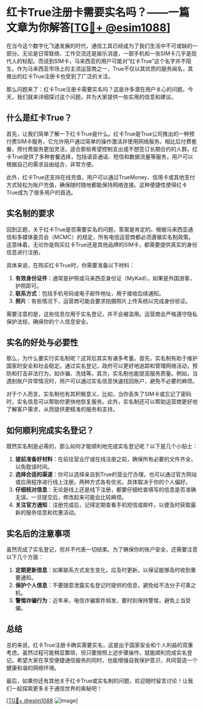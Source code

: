# 红卡True注册卡需要实名吗？——一篇文章为你解答[[TG💪+ @esim1088](https://t.me/s/esim1088)]

在当今这个数字化飞速发展的时代，通信工具已经成为了我们生活中不可或缺的一部分。无论是日常联络、工作交流还是娱乐消遣，一部手机和一张SIM卡几乎是现代人的标配。而说到SIM卡，马来西亚的用户可能对“红卡True”这个名字并不陌生。作为马来西亚市场上的主流运营商之一，True不仅以其优质的服务闻名，其推出的红卡True注册卡也受到了广泛的关注。

那么问题来了：红卡True注册卡需要实名吗？这是许多潜在用户关心的问题。今天，我们就来详细探讨这个问题，并为大家提供一些实用的信息和建议。

## 什么是红卡True？

首先，让我们简单了解一下红卡True是什么。红卡True是True公司推出的一种预付费SIM卡服务，它允许用户通过简单的操作激活并使用网络服务。相比后付费套餐，预付费服务更加灵活，适合那些希望控制支出或不想签订长期合约的人群。红卡True提供了多种套餐选择，包括语音通话、短信和数据流量等服务，用户可以根据自己的需求自由组合，非常方便。

此外，红卡True还支持在线充值，用户可以通过TrueMoney、信用卡或其他支付方式轻松为账户充值，确保随时随地都能保持网络连接。这种便捷性使得红卡True成为了很多用户的首选。

## 实名制的要求

回到正题，关于红卡True是否需要实名的问题，答案是肯定的。根据马来西亚通信和多媒体委员会（MCMC）的规定，所有电信运营商都必须遵循实名制政策。这意味着，无论你是购买红卡True还是其他品牌的SIM卡，都需要提供真实的身份信息进行注册。

具体来说，在购买红卡True时，你需要准备以下材料：

1. **有效身份证件**：通常是护照或马来西亚身份证（MyKad）。如果是外国游客，护照即可。
2. **联系方式**：包括手机号码或电子邮件地址，用于接收后续通知。
3. **照片**：有些情况下，运营商可能会要求拍摄照片上传系统以完成身份验证。

需要注意的是，这些信息仅用于实名登记，并不会被滥用。运营商会严格遵守隐私保护法规，确保你的个人信息安全。

## 实名的好处与必要性

那么，为什么要实行实名制呢？这背后其实有诸多考量。首先，实名制有助于维护国家的安全和社会稳定。通过实名登记，政府可以更好地追踪和管理网络活动，预防和打击非法行为，如诈骗、洗钱等。其次，实名制也能提高服务质量。例如，当遇到账户异常情况时，用户可以通过实名信息快速找回账户，避免不必要的麻烦。

对于个人而言，实名制也有其积极意义。比如，当你丢失了SIM卡或忘记了密码时，实名信息可以帮助你更快地恢复服务。此外，实名制还可以帮助运营商更好地了解客户需求，从而提供更精准的服务和支持。

## 如何顺利完成实名登记？

既然实名制是必需的，那么如何才能顺利地完成实名登记呢？以下是几个小贴士：

1. **提前准备好材料**：在前往营业厅或在线注册之前，确保所有必要的文件齐全，以免耽误时间。
2. **选择合适的渠道**：你可以选择亲自到True的营业厅办理，也可以通过官方网站或应用程序进行线上注册。两种方式各有优劣，具体取决于你的个人偏好。
3. **仔细核对信息**：无论是线上还是线下注册，都要仔细检查填写的信息是否准确无误。一旦提交后，修改起来可能会比较麻烦。
4. **关注官方通知**：注册完成后，记得定期查看手机短信或邮件，以便及时获取最新的服务信息和优惠活动。

## 实名后的注意事项

虽然完成了实名登记，但并不代表一切结束。为了确保你的账户安全，还需要注意以下几个方面：

1. **定期更新信息**：如果联系方式发生变化，应及时更新，以保证能够及时收到重要通知。
2. **保护个人信息**：不要随意泄露实名登记时提供的信息，避免给不法分子可乘之机。
3. **警惕诈骗行为**：近年来，电信诈骗案件频发，要时刻保持警惕，避免上当受骗。

## 总结

总的来说，红卡True注册卡确实需要实名，这是出于国家安全和个人利益的双重考虑。虽然过程可能稍显繁琐，但只要按照上述步骤操作，就能顺利完成实名登记。希望大家在享受便捷通信服务的同时，也能增强自我保护意识，共同营造一个健康和谐的网络环境。

最后，如果你还有其他关于红卡True或实名制的问题，欢迎随时留言讨论！让我们一起探索更多关于通信世界的奥秘吧！

[[TG💪+ @esim1088](https://t.me/s/esim1088) ![Image](https://i.postimg.cc/4NQfJmqS/Snipaste-2025-05-13-00-14-12.png)]